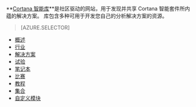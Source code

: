 **[Cortana 智能库](http://gallery.cortanaintelligence.com)**是社区驱动的网站，用于发现并共享 Cortana 智能套件所内蕴的解决方案。
库包含多种可用于开发您自己的分析解决方案的资源。

> [AZURE.SELECTOR]
- [概述](machine-learning-gallery-how-to-use-contribute-publish.md)
- [行业](machine-learning-gallery-industries.md)
- [解决方案](machine-learning-gallery-solutions.md)
- [试验](machine-learning-gallery-experiments.md)
- [笔记本](machine-learning-gallery-jupyter-notebooks.md)
- [比赛](machine-learning-gallery-competitions.md)
- [教程](machine-learning-gallery-tutorials.md)
- [集合](machine-learning-gallery-collections.md)
- [自定义模块](machine-learning-gallery-custom-modules.md)
